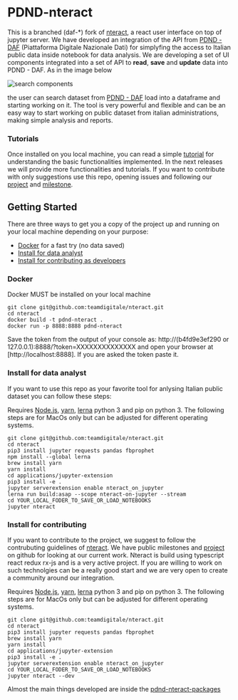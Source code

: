 # PDND-nteract

This is a branched (daf-\*) fork of [nteract](https://nteract.io), a react user interface on top of jupyter server. We have developed an integration of the API from [PDND - DAF](https://dataportal.daf.teamdigitale.it) (Piattaforma Digitale Nazionale Dati) for simplyfing the access to Italian public data inside notebook for data analysis. We are developing a set of UI components integrated into a set of API to **read**, **save** and **update** data into PDND - DAF. As in the image below

![search components](https://raw.githubusercontent.com/teamdigitale/nteract/daf-develop/pdnd-tutorials/img/search_with_logo.png)

the user can search dataset from [PDND - DAF](https://dataportal.daf.teamdigitale.it) load into a dataframe and starting working on it. The tool is very powerful and flexible and can be an easy way to start working on public dataset from italian administrations, making simple analysis and reports.

### Tutorials

Once installed on you local machine, you can read a simple [tutorial](https://github.com/teamdigitale/nteract/blob/daf-develop/pdnd-tutorials/pdnd-nteract-tutorial.md) for understanding the basic functionalities implemented. In the next releases we will provide more functionalities and tutorials. If you want to contribute with only suggestions use this repo, opening issues and following our [project](https://github.com/teamdigitale/nteract/projects) and [milestone](https://github.com/teamdigitale/nteract/milestones).

## Getting Started

There are three ways to get you a copy of the project up and running on your local machine depending on your purpose:

- [Docker](#docker-installation) for a fast try (no data saved)
- [Install for data analyst](#install-for-data-analyst)
- [Install for contributing as developers](#install-for-contributing)

### Docker

Docker MUST be installed on your local machine

```
git clone git@github.com:teamdigitale/nteract.git
cd nteract
docker build -t pdnd-nteract .
docker run -p 8888:8888 pdnd-nteract
```

Save the token from the output of your console as:
http://(b4fd9e3ef290 or 127.0.0.1):8888/?token=XXXXXXXXXXXXXX
and open your browser at [http://localhost:8888]. If you are asked the token paste it.

### Install for data analyst

If you want to use this repo as your favorite tool for anlysing Italian public dataset you can follow these steps:

Requires [Node.js](https://docs.npmjs.com/getting-started/installing-node), [yarn](https://yarnpkg.com/lang/en/docs/install/), [lerna](https://lernajs.io/) python 3 and pip on python 3. The following steps are for MacOs only but can be adjusted for different operating systems.

```
git clone git@github.com:teamdigitale/nteract.git
cd nteract
pip3 install jupyter requests pandas fbprophet
npm install --global lerna
brew install yarn
yarn install
cd applications/jupyter-extension
pip3 install -e .
jupyter serverextension enable nteract_on_jupyter
lerna run build:asap --scope nteract-on-jupyter --stream
cd YOUR_LOCAL_FODER_TO_SAVE_OR_LOAD_NOTEBOOKS
jupyter nteract
```

### Install for contributing

If you want to contribute to the project, we suggest to follow the contrubuting guidelines of [nteract](https://nteract.io). We have public milestones and [project](https://github.com/teamdigitale/nteract/projects) on github for looking at our current work. Nteract is build using typescript react redux rx-js and is a very active project. If you are willing to work on such technolgies can be a really good start and we are very open to create a community around our integration.

Requires [Node.js](https://docs.npmjs.com/getting-started/installing-node), [yarn](https://yarnpkg.com/lang/en/docs/install/), [lerna](https://lernajs.io/) python 3 and pip on python 3. The following steps are for MacOs only but can be adjusted for different operating systems.

```
git clone git@github.com:teamdigitale/nteract.git
cd nteract
pip3 install jupyter requests pandas fbprophet
brew install yarn
yarn install
cd applications/jupyter-extension
pip3 install -e .
jupyter serverextension enable nteract_on_jupyter
cd YOUR_LOCAL_FODER_TO_SAVE_OR_LOAD_NOTEBOOKS
jupyter nteract --dev
```

Almost the main things developed are inside the [pdnd-nteract-packages](https://github.com/teamdigitale/nteract/tree/daf-develop/packages/pdnd-nteract-packages)
